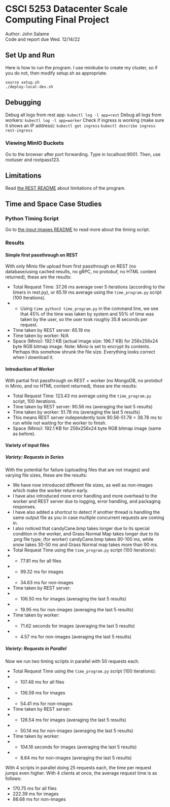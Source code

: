 # CSCI 5253 Datacenter Scale Computing Final Project
Author: John Salame  
Code and report due Wed. 12/14/22

## Set Up and Run
Here is how to run the program. I use minikube to create my cluster, so if you do not, then modify setup.sh as appropriate.
```
source setup.sh
./deploy-local-dev.sh
```

## Debugging
Debug all logs from rest app:
`kubectl log -l app=rest`
Debug all logs from workers:
`kubectl log -l app=worker`
Check if ingress is working (make sure it shows an IP address):
`kubectl get ingress`
`kubectl describe ingress rest-ingress`
### Viewing MinIO Buckets
Go to the browser after port forwarding. Type in localhost:9001. Then, use rootuser and rootpass123.

## Limitations
Read [the REST README](./rest/README.md) about limitations of the program.

## Time and Space Case Studies
### Python Timing Script
Go to [the input images README](./input_images/README.md) to read more about the timing script.


### Results
#### Simple first passthrough on REST
With only Minio file upload from first passthrough on REST (no database/using cached results, no gRPC, no protobuf, no HTML content returned), these are the results:

*  Total Request Time: 37.26 ms average over 5 iterations (according to the timers in rest.py), or 65.19 ms average using the `time_program.py` script (100 iterations).
* * Using `time python3 time_program.py` in the command line, we see that 45% of the time was taken by system and 55% of time was taken by the user, so the user took roughly 35.8 seconds per request.
* Time taken by REST server: 65.19 ms
* Time taken by worker: N/A
* Space (Minio): 192.1 KB (actual image size: 196.7 KB) for 256x256x24 byte RGB bitmap image.
Note: Minio is set to encrypt its contents. Perhaps this somehow shrunk the file size. Everything looks correct when I download it.

#### Introduction of Worker
With partial first passthrough on REST + worker (no MongoDB, no protobuf in Minio, and no HTML content returned), these are the results:

* Total Request Time: 123.43 ms average using the `time_program.py` script, 100 iterations.
* Time taken by REST server: 90.56 ms (averaging the last 5 results)
* Time taken by worker: 51.78 ms (averaging the last 5 results)
* This means REST server independently took 90.56-51.78 = 38.78 ms to run while not waiting for the worker to finish.
* Space (Minio): 192.1 KB for 256x256x24 byte RGB bitmap image (same as before).

#### Variety of input files
##### Variety: Requests in Series
With the potential for failure (uploading files that are not images) and varying file sizes, these are the results:

* We have now introduced different file sizes, as well as non-images which make the worker return early.
* I have also introduced more error handling and more overhead to the worker and REST server due to logging, error handling, and packaging responses.
* I have also added a shortcut to detect if another thread is handling the same output file as you in case multiple concurrent requests are coming in.
* I also noticed that candyCane.bmp takes longer due to its special condition in the worker, and Grass Normal Map takes longer due to its .png file type; (for worker) candyCane.bmp takes 80-100 ms, while snow takes 30-50 ms and Grass Normal map takes more than 90 ms.
* Total Request Time using the `time_program.py` script (100 iterations):
* * 77.81 ms for all files
* * 99.32 ms for images
* * 34.63 ms for non-images
* Time taken by REST server: 
* * 106.50 ms for images (averaging the last 5 results)
* * 19.95 ms for non-images (averaging the last 5 results)
* Time taken by worker:
* * 71.62 seconds for images (averaging the last 5 results)
* * 4.57 ms for non-images (averaging the last 5 results)

##### Variety: Requests in Parallel
Now we run two timing scripts in parallel with 50 requests each.

* Total Request Time using the `time_program.py` script (100 iterations):
* * 107.48 ms for all files
* * 136.59 ms for images
* * 54.41 ms for non-images
* Time taken by REST server:
* * 126.54 ms for images (averaging the last 5 results)
* * 50.14 ms for non-images (averaging the last 5 results)
* Time taken by worker:
* * 104.16 seconds for images (averaging the last 5 results)
* * 8.64 ms for non-images (averaging the last 5 results)

With 4 scripts in parallel doing 25 requests each, the time per request jumps even higher. With 4 clients at once, the average request time is as follows:

* 170.75 ms for all files
* 222.39 ms for images
* 86.68 ms for non-images



